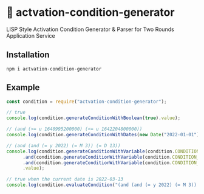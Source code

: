# 🔨 actvation-condition-generator
LISP Style Activation Condition Generator & Parser for Two Rounds Application Service

## Installation
```
npm i actvation-condition-generator
```

## Example
```js
const condition = require("actvation-condition-generator");

// true
console.log(condition.generateConditionWithBoolean(true).value);

// (and (>= u 1640995200000) (<= u 1642204800000))
console.log(condition.generateConditionWithDates(new Date("2022-01-01"), new Date("2022-01-15")).value);

// (and (and (= y 2022) (= M 3)) (= D 13))
console.log(condition.generateConditionWithVariable(condition.CONDITION_VARIABLES.YEAR, "=", 2022)
      .and(condition.generateConditionWithVariable(condition.CONDITION_VARIABLES.MONTH, "=", 3))
      .and(condition.generateConditionWithVariable(condition.CONDITION_VARIABLES.DAY, "=", 13))
      .value);

// true when the current date is 2022-03-13
console.log(condition.evaluateCondition("(and (and (= y 2022) (= M 3)) (= D 13))"));
```